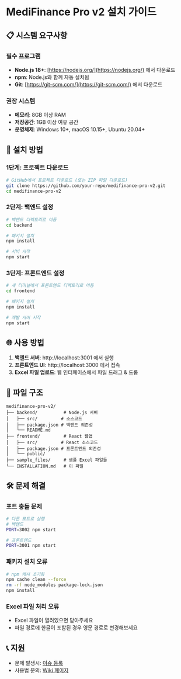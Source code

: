 # MediFinance Pro v2 설치 가이드

## 📋 시스템 요구사항

### 필수 프로그램
- **Node.js 18+**: [https://nodejs.org/](https://nodejs.org/) 에서 다운로드
- **npm**: Node.js와 함께 자동 설치됨
- **Git**: [https://git-scm.com/](https://git-scm.com/) 에서 다운로드

### 권장 시스템
- **메모리**: 8GB 이상 RAM
- **저장공간**: 1GB 이상 여유 공간
- **운영체제**: Windows 10+, macOS 10.15+, Ubuntu 20.04+

## 🔧 설치 방법

### 1단계: 프로젝트 다운로드
```bash
# GitHub에서 프로젝트 다운로드 (또는 ZIP 파일 다운로드)
git clone https://github.com/your-repo/medifinance-pro-v2.git
cd medifinance-pro-v2
```

### 2단계: 백엔드 설정
```bash
# 백엔드 디렉토리로 이동
cd backend

# 패키지 설치
npm install

# 서버 시작
npm start
```

### 3단계: 프론트엔드 설정
```bash
# 새 터미널에서 프론트엔드 디렉토리로 이동
cd frontend

# 패키지 설치
npm install

# 개발 서버 시작
npm start
```

## 🌐 사용 방법

1. **백엔드 서버**: http://localhost:3001 에서 실행
2. **프론트엔드 UI**: http://localhost:3000 에서 접속
3. **Excel 파일 업로드**: 웹 인터페이스에서 파일 드래그 & 드롭

## 📁 파일 구조
```
medifinance-pro-v2/
├── backend/          # Node.js 서버
│   ├── src/         # 소스코드
│   ├── package.json # 백엔드 의존성
│   └── README.md
├── frontend/         # React 웹앱
│   ├── src/         # React 소스코드
│   ├── package.json # 프론트엔드 의존성
│   └── public/
├── sample_files/     # 샘플 Excel 파일들
└── INSTALLATION.md   # 이 파일
```

## 🛠️ 문제 해결

### 포트 충돌 문제
```bash
# 다른 포트로 실행
# 백엔드
PORT=3002 npm start

# 프론트엔드
PORT=3001 npm start
```

### 패키지 설치 오류
```bash
# npm 캐시 초기화
npm cache clean --force
rm -rf node_modules package-lock.json
npm install
```

### Excel 파일 처리 오류
- Excel 파일이 열려있으면 닫아주세요
- 파일 경로에 한글이 포함된 경우 영문 경로로 변경해보세요

## 📞 지원
- 문제 발생시: [이슈 등록](https://github.com/your-repo/issues)
- 사용법 문의: [Wiki 페이지](https://github.com/your-repo/wiki)